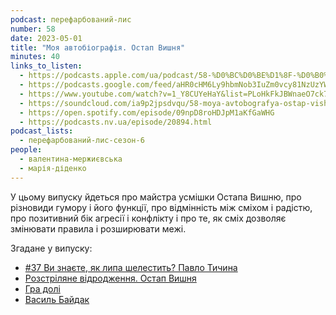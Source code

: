 ```yaml
---
podcast: перефарбований-лис
number: 58
date: 2023-05-01
title: "Моя автобіографія. Остап Вишня"
minutes: 40
links_to_listen:
  - https://podcasts.apple.com/ua/podcast/58-%D0%BC%D0%BE%D1%8F-%D0%B0%D0%B2%D1%82%D0%BE%D0%B1%D1%96%D0%BE%D0%B3%D1%80%D0%B0%D1%84%D1%96%D1%8F-%D0%BE%D1%81%D1%82%D0%B0%D0%BF-%D0%B2%D0%B8%D1%88%D0%BD%D1%8F/id1563575488?i=1000611269329
  - https://podcasts.google.com/feed/aHR0cHM6Ly9hbmNob3IuZm0vcy81NzUzYWEwMC9wb2RjYXN0L3Jzcw/episode/OThlNjY1MjYtZjA0Ny00MGM5LWIzYmUtZmJmNTQ1MzE1N2Jh?sa=X&ved=0CAUQkfYCahcKEwiYhqz_k5aDAxUAAAAAHQAAAAAQAQ
  - https://www.youtube.com/watch?v=1_Y8CUYeHaY&list=PLoHkFkJBWnaeO7ck7gFfv0i99JD7Cgz-X&index=10&pp=iAQB
  - https://soundcloud.com/ia9p2jpsdvqu/58-moya-avtobografya-ostap-vishnya
  - https://open.spotify.com/episode/09npD8roHDJpM1aKfGaWHG
  - https://podcasts.nv.ua/episode/20894.html
podcast_lists:
  - перефарбований-лис-сезон-6
people:
  - валентина-мержиєвська
  - марія-діденко
---
```


У цьому випуску йдеться про майстра усмішки Остапа Вишню, про різновиди гумору
і його функції, про відмінність між сміхом і радістю, про позитивний бік
агресії і конфлікту і про те, як сміх дозволяє змінювати правила і розширювати
межі.

Згадане у випуску:

- [#37 Ви знаєте, як липа шелестить? Павло Тичина][1]
- [Розстріляне відродження. Остап Вишня][2]
- [Гра долі][3]
- [Василь Байдак][4]

[1]: /перефарбований-лис/56/
[2]: https://youtu.be/UFOLdTr_w0M
[3]: https://youtu.be/-NnLPJcuuo8
[4]: https://www.youtube.com/@byduck
